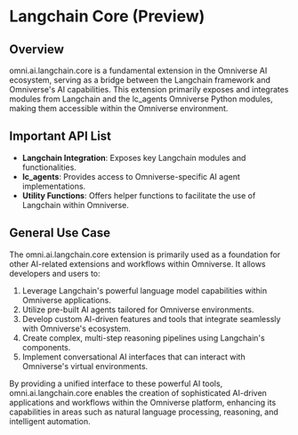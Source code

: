 # Langchain Core (Preview)

## Overview

omni.ai.langchain.core is a fundamental extension in the Omniverse AI ecosystem, serving as a bridge between the Langchain framework and Omniverse's AI capabilities. This extension primarily exposes and integrates modules from Langchain and the lc_agents Omniverse Python modules, making them accessible within the Omniverse environment.

## Important API List

- **Langchain Integration**: Exposes key Langchain modules and functionalities.
- **lc_agents**: Provides access to Omniverse-specific AI agent implementations.
- **Utility Functions**: Offers helper functions to facilitate the use of Langchain within Omniverse.

## General Use Case

The omni.ai.langchain.core extension is primarily used as a foundation for other AI-related extensions and workflows within Omniverse. It allows developers and users to:

1. Leverage Langchain's powerful language model capabilities within Omniverse applications.
2. Utilize pre-built AI agents tailored for Omniverse environments.
3. Develop custom AI-driven features and tools that integrate seamlessly with Omniverse's ecosystem.
4. Create complex, multi-step reasoning pipelines using Langchain's components.
5. Implement conversational AI interfaces that can interact with Omniverse's virtual environments.

By providing a unified interface to these powerful AI tools, omni.ai.langchain.core enables the creation of sophisticated AI-driven applications and workflows within the Omniverse platform, enhancing its capabilities in areas such as natural language processing, reasoning, and intelligent automation.
